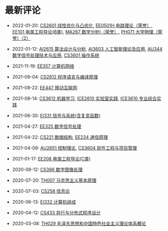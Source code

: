 # 最新评论

- 2022-01-20: [CS2601 线性优化与凸优化](/courses/grade-2/CS2601), [EE0501H 电路理论（荣誉）](/courses/grade-1/EE0501H), [EE101 电类工程导论(B类)](/courses/grade-2/EE101), [MA267 数学分析I（荣誉）](/courses/grade-1/MA267), [PH071 大学物理（荣誉）（2）](/courses/grade-2/PH071)

- 2022-01-12: [AI2615 算法设计与分析](/courses/grade-2/AI2615), [AI3603 人工智能理论及应用](/courses/grade-3/AI3603), [AU344 数字信号处理技术与应用](/courses/grade-3/AU344), [CS3601 操作系统](/courses/grade-3/CS3601)

- 2021-11-19: [EE357 计算机网络](/courses/grade-2/EE357)

- 2021-09-04: [CS2612 程序语言与编译原理](/courses/grade-3/CS2612)

- 2021-08-22: [EE447 移动互联网](/courses/grade-3/EE447)

- 2021-08-14: [CS3612 机器学习](/courses/grade-3/CS3612), [ICE2610 实验室实践](/courses/grade-2/ICE2610), [ICE3610 专业综合实践](/courses/grade-3/ICE3610)

- 2021-06-30: [EI331 信号与系统(含复变函数)](/courses/grade-2/EI331)

- 2021-04-27: [EE325 数字信号处理](/courses/grade-3/EE325)

- 2021-04-22: [CS221 数据结构](/courses/grade-2/CS221), [EE234 通信原理](/courses/grade-3/EE234)

- 2021-04-09: [AU2651 控制理论](/courses/grade-2/AU2651), [CS3604 软件工程与项目管理](/courses/grade-3/CS3604)

- 2021-01-17: [EE208 电类工程导论(C类)](/courses/grade-2/EE208)

- 2020-09-12: [CS386 数字图像处理](/courses/grade-3/CS386)

- 2020-07-20: [TH007 马克思主义基本原理](/courses/grade-2/TH007)

- 2020-07-03: [CS258 信息论](/courses/grade-2/CS258)

- 2020-06-13: [EI332 计算机组成](/courses/grade-2/EI332)

- 2020-04-12: [CS433 并行与分布式程序设计](/courses/grade-4/CS433)

- 2020-03-08: [TH029 毛泽东思想和中国特色社会主义理论体系概论](/courses/grade-2/TH029)


